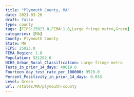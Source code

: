 ```yaml
---
title: "Plymouth County, MA"
date: 2021-03-26
draft: false
type: county
tags: [FIPS:25023.0,FEMA:1.0,Large fringe metro,Green]
categories: [MA]
County: Plymouth County
State: MA
FIPS: 25023.0
FEMA_Region: 1.0
Population: 521202.0
NCHS_Urban_Rural_Classification: Large fringe metro
Tests_in_prior_14_days: 49619.0
Fourteen_day_test_rate_per_100000: 9520.0
Percent_Positivity_in_prior_14_days: 0.033
Level: Green
url: /states/MA/plymouth-county
---
```



